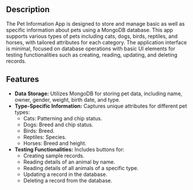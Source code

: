 ## Description
The Pet Information App is designed to store and manage basic as well as specific information about pets using a MongoDB database. This app supports various types of pets including cats, dogs, birds, reptiles, and horses, with tailored attributes for each category. The application interface is minimal, focused on database operations with basic UI elements for testing functionalities such as creating, reading, updating, and deleting records.

## Features
- **Data Storage:** Utilizes MongoDB for storing pet data, including name, owner, gender, weight, birth date, and type.
- **Type-Specific Information:** Captures unique attributes for different pet types:
  - Cats: Patterning and chip status.
  - Dogs: Breed and chip status.
  - Birds: Breed.
  - Reptiles: Species.
  - Horses: Breed and height.
- **Testing Functionalities:** Includes buttons for:
  - Creating sample records.
  - Reading details of an animal by name.
  - Reading details of all animals of a specific type.
  - Updating a record in the database.
  - Deleting a record from the database.
